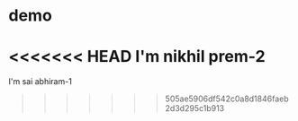 # demo


<<<<<<< HEAD
I'm nikhil prem-2
=======


I'm sai abhiram-1
>>>>>>> 505ae5906df542c0a8d1846faeb2d3d295c1b913
